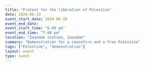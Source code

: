 ```yaml
---
title: "Protest for the liberation of Palestine"
date: 2024-06-19
event_start_date: 2024-06-20
event_end_date: 
event_start_time: "6.00 pm"
event_end_time: "7.00 pm"
location: "Zaandam station, Zaandam"
summary: "Demonstration for a ceasefire and a free Palestine"
tags: ["Palestine", "demonstration"]
layout: event
type: event
---
```

